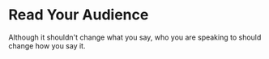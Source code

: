 # Read Your Audience

Although it shouldn't change what you say, who you are speaking to should change how you say it.
